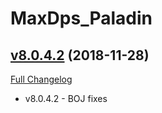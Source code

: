# MaxDps_Paladin

## [v8.0.4.2](https://github.com/kaminaris/MaxDps-Paladin/tree/v8.0.4.2) (2018-11-28)
[Full Changelog](https://github.com/kaminaris/MaxDps-Paladin/compare/v8.0.4.1...v8.0.4.2)

- v8.0.4.2 - BOJ fixes  
